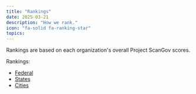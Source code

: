 ```yaml
---
title: "Rankings"
date: 2025-03-21
description: "How we rank."
icon: "fa-solid fa-ranking-star"
topics:
---
```


Rankings are based on each organization's overall Project ScanGov scores.

Rankings:

- [Federal](https://scangov.org/rankings/federal/)
- [States](https://scangov.org/rankings/states/)
- [Cities](https://scangov.org/rankings/cities/)